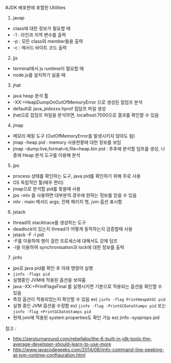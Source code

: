 #JDK 배포판에 포함된 Utilities
1. javap
  - class에 대한 정보가 필요할 때
  - -1 : 라인과 지역 변수를 출력
  - -p : 모든 class와 member들을 출력
  - -c : 메서드 바이트 코드 출력

2. jjs
  - terminal에서 js runtime이 필요할 때
  - node.js를 설치하기 싫을 때

3. jhat
  - java heap 분석 툴
  - -XX:+HeapDumpOnOutOfMemoryError 으로 생성된 힙덤프 분석
  - default로 java\_pidxxxx.hprof 힙덤프 파일 생성
  - jhat으로 힙덤프 파일을 분석하면, localhost:7000으로 결과를 확인할 수 있음

4. jmap
  - 메모리 매핑 도구 (OutOfMemoryError를 발생시키지 않아도 됨)
  - jmap -heap pid : memory 사용현황에 대한 정보를 보임
  - jmap -dump:live,format=b,file=heap.bin pid : 추후에 분석할 덤프를 생성, 나중에 Heap 분석 도구를 이용해 분석

5. jps
  - process 상태를 확인하는 도구, java pid를 확인하기 위해 주로 사용
  - OS 독립적인 툴(매우 편리)
  - jmap으로 분석할 pid를 찾을때 사용
  - jps -mlv 를 사용하면 대부분의 경우에 원하는 정보를 얻을 수 있음
  - mlv : main 메서드 args, 전체 패키지 명, jvm 옵션 표시함

6. jstack
  - thread의 stacktrace를 생성하는 도구
  - deadlock이 있는지 thread가 어떻게 동작하는지 검증할때 사용
  - jstack -F -l pid
  - -F를 이용하여 행이 걸린 프로세스에 대해서도 강제 덤프
  - -l을 이용하여 synchronisation과 lock에 대한 정보를 출력

7. jinfo
  - jps로 java pid를 확인 후 아래 명령어 실행
  - ```jinfo -flags pid```
  - 실행중인 JVM에 적용된 옵션을 보여줌
  - java -XX:+PrintFlagsFinal 를 실행시키면 기본으로 적용되는 옵션을 확인할 수 있음
  - 특정 옵션이 적용되었는지 확인할 수 있음 ex) ```jinfo -flag PrintHeapAtGC pid```
  - 실행 중인 JVM 옵션을 수정함 ex) ```jinfo -flag -PrintGCDateStamps pid``` 또는 ```jinfo -flag +PrintGCDateStamps pid```
  - 현재 jvm에 적용된 system properties도 확인 가능 ex) jinfo -sysprops pid

참고 :
 - http://zeroturnaround.com/rebellabs/the-6-built-in-jdk-tools-the-average-developer-should-learn-to-use-more
 - http://www.javacodegeeks.com/2014/08/jinfo-command-line-peeking-at-jvm-runtime-configuration.html